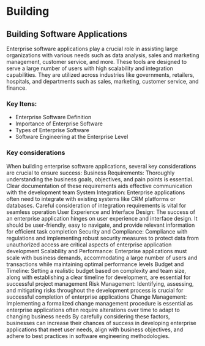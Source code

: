 # Building


## Building Software Applications
Enterprise software applications play a crucial role in assisting large organizations with various needs such as data analysis, sales and marketing management, customer service, and more. These tools are designed to serve a large number of users with high scalability and integration capabilities. They are utilized across industries like governments, retailers, hospitals, and departments such as sales, marketing, customer service, and finance.

### Key Itens:
- Enterprise Software Definition
- Importance of Enterprise Software
- Types of Enterprise Software
- Software Engineering at the Enterprise Level


### Key considerations

When building enterprise software applications, several key considerations are crucial to ensure success:
Business Requirements: Thoroughly understanding the business goals, objectives, and pain points is essential. Clear documentation of these requirements aids effective communication with the development team
System Integration: Enterprise applications often need to integrate with existing systems like CRM platforms or databases. Careful consideration of integration requirements is vital for seamless operation
User Experience and Interface Design: The success of an enterprise application hinges on user experience and interface design. It should be user-friendly, easy to navigate, and provide relevant information for efficient task completion
Security and Compliance: Compliance with regulations and implementing robust security measures to protect data from unauthorized access are critical aspects of enterprise application development
Scalability and Performance: Enterprise applications must scale with business demands, accommodating a large number of users and transactions while maintaining optimal performance levels
Budget and Timeline: Setting a realistic budget based on complexity and team size, along with establishing a clear timeline for development, are essential for successful project management
Risk Management: Identifying, assessing, and mitigating risks throughout the development process is crucial for successful completion of enterprise applications
Change Management: Implementing a formalized change management procedure is essential as enterprise applications often require alterations over time to adapt to changing business needs
By carefully considering these factors, businesses can increase their chances of success in developing enterprise applications that meet user needs, align with business objectives, and adhere to best practices in software engineering methodologies.
